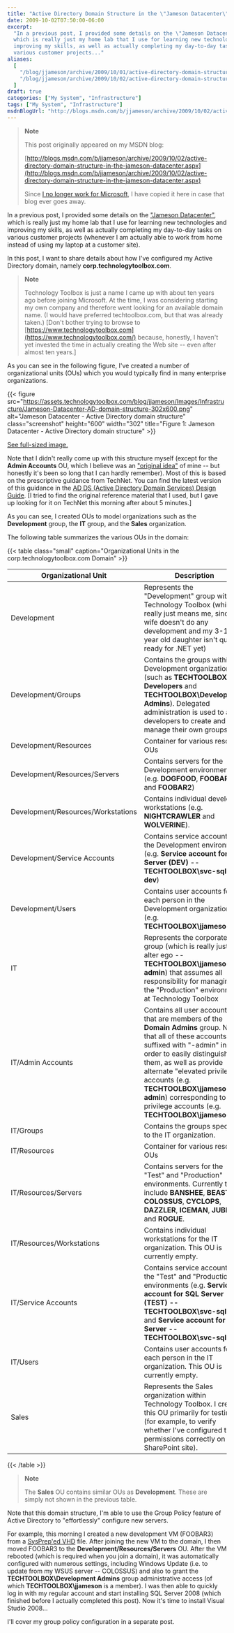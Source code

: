 ```yaml
---
title: "Active Directory Domain Structure in the \"Jameson Datacenter\""
date: 2009-10-02T07:50:00-06:00
excerpt:
  "In a previous post, I provided some details on the \"Jameson Datacenter\" ,
  which is really just my home lab that I use for learning new technologies and
  improving my skills, as well as actually completing my day-to-day tasks on
  various customer projects..."
aliases:
  [
    "/blog/jjameson/archive/2009/10/01/active-directory-domain-structure-in-the-jameson-datacenter.aspx",
    "/blog/jjameson/archive/2009/10/02/active-directory-domain-structure-in-the-jameson-datacenter.aspx",
  ]
draft: true
categories: ["My System", "Infrastructure"]
tags: ["My System", "Infrastructure"]
msdnBlogUrl: "http://blogs.msdn.com/b/jjameson/archive/2009/10/02/active-directory-domain-structure-in-the-jameson-datacenter.aspx"
---
```


> **Note**
>
> This post originally appeared on my MSDN blog:
>
> [http://blogs.msdn.com/b/jjameson/archive/2009/10/02/active-directory-domain-structure-in-the-jameson-datacenter.aspx](http://blogs.msdn.com/b/jjameson/archive/2009/10/02/active-directory-domain-structure-in-the-jameson-datacenter.aspx)
>
> Since
> [I no longer work for Microsoft](/blog/jjameson/2011/09/02/last-day-with-microsoft),
> I have copied it here in case that blog ever goes away.

In a previous post, I provided some details on the
["Jameson Datacenter"](/blog/jjameson/2009/09/14/the-jameson-datacenter), which
is really just my home lab that I use for learning new technologies and
improving my skills, as well as actually completing my day-to-day tasks on
various customer projects (whenever I am actually able to work from home instead
of using my laptop at a customer site).

In this post, I want to share details about how I've configured my Active
Directory domain, namely **corp.technologytoolbox.com**.

> **Note**
>
> Technology Toolbox is just a name I came up with about ten years ago before
> joining Microsoft. At the time, I was considering starting my own company and
> therefore went looking for an available domain name. (I would have preferred
> techtoolbox.com, but that was already taken.)
> [Don't bother trying to browse to [https://www.technologytoolbox.com](https://www.technologytoolbox.com/)
> because, honestly, I haven't yet invested the time in actually creating the
> Web site -- even after almost ten years.]

As you can see in the following figure, I've created a number of organizational
units (OUs) which you would typically find in many enterprise organizations.

{{< figure
src="https://assets.technologytoolbox.com/blog/jjameson/Images/Infrastructure/Jameson-Datacenter-AD-domain-structure-302x600.png"
alt="Jameson Datacenter - Active Directory domain structure" class="screenshot"
height="600" width="302"
title="Figure 1: Jameson Datacenter - Active Directory domain structure" >}}

[See full-sized image.](https://assets.technologytoolbox.com/blog/jjameson/Images/Infrastructure/Jameson-Datacenter-AD-domain-structure-305x605.png)

Note that I didn't really come up with this structure myself (except for the
**Admin Accounts** OU, which I believe was an
["original idea"](http://en.wikipedia.org/wiki/A_Beautiful_Mind_%28film%29) of
mine -- but honestly it's been so long that I can hardly remember). Most of this
is based on the prescriptive guidance from TechNet. You can find the latest
version of this guidance in the
[AD DS (Active Directory Domain Services) Design Guide](http://technet.microsoft.com/en-us/library/cc754678%28WS.10%29.aspx).
[I tried to find the original reference material that I used, but I gave up
looking for it on TechNet this morning after about 5 minutes.]

As you can see, I created OUs to model organizations such as the **Development**
group, the **IT** group, and the **Sales** organization.

The following table summarizes the various OUs in the domain:

{{< table class="small"
caption="Organizational Units in the corp.technologytoolbox.com Domain" >}}

| Organizational Unit | Description |
| --- | --- |
| Development | Represents the "Development" group within Technology Toolbox (which really just means me, since my wife doesn't do any development and my 3-1/2 year old daughter isn't quite ready for .NET yet) |
| Development/Groups | Contains the groups within the Development organization (such as **TECHTOOLBOX\All Developers** and **TECHTOOLBOX\Development Admins**). Delegated administration is used to allow developers to create and manage their own groups. |
| Development/Resources | Container for various resource OUs |
| Development/Resources/Servers | Contains servers for the Development environment (e.g. **DOGFOOD**, **FOOBAR**, and **FOOBAR2**) |
| Development/Resources/Workstations | Contains individual developer workstations (e.g. **NIGHTCRAWLER** and **WOLVERINE**). |
| Development/Service Accounts | Contains service accounts for the Development environment (e.g. **Service account for SQL Server (DEV)** -- **TECHTOOLBOX\svc-sql-dev**) |
| Development/Users | Contains user accounts for each person in the Development organization (e.g. **TECHTOOLBOX\jjameson**) |
| IT | Represents the corporate "IT" group (which is really just my alter ego -- **TECHTOOLBOX\jjameson-admin**) that assumes all responsibility for managing the "Production" environment at Technology Toolbox |
| IT/Admin Accounts | Contains all user accounts that are members of the **Domain Admins** group. Note that all of these accounts are suffixed with "-admin" in order to easily distinguish them, as well as provide alternate "elevated privilege" accounts (e.g. **TECHTOOLBOX\jjameson-admin**) corresponding to low-privilege accounts (e.g. **TECHTOOLBOX\jjameson**) |
| IT/Groups | Contains the groups specific to the IT organization. |
| IT/Resources | Container for various resource OUs |
| IT/Resources/Servers | Contains servers for the "Test" and "Production" environments. Currently this include **BANSHEE**, **BEAST**, **COLOSSUS**, **CYCLOPS**, **DAZZLER**, **ICEMAN**, **JUBILEE**, and **ROGUE**. |
| IT/Resources/Workstations | Contains individual workstations for the IT organization. This OU is currently empty. |
| IT/Service Accounts | Contains service accounts for the "Test" and "Production" environments (e.g. **Service account for SQL Server (TEST) -- TECHTOOLBOX\svc-sql-test** and **Service account for SQL Server** -- **TECHTOOLBOX\svc-sql**) |
| IT/Users | Contains user accounts for each person in the IT organization. This OU is currently empty. |
| Sales | Represents the Sales organization within Technology Toolbox. I created this OU primarily for testing (for example, to verify whether I've configured the permissions correctly on a SharePoint site). |

{{< /table >}}

> **Note**
>
> The **Sales** OU contains similar OUs as **Development**. These are simply not
> shown in the previous table.

Note that this domain structure, I'm able to use the Group Policy feature of
Active Directory to "effortlessly" configure new servers.

For example, this morning I created a new development VM (FOOBAR3) from a
[SysPrep'ed VHD](/blog/jjameson/2009/08/13/using-sysprep-ed-vhds-for-new-hyper-v-virtual-machines)
file. After joining the new VM to the domain, I then moved FOOBAR3 to the
**Development/Resources/Servers** OU. After the VM rebooted (which is required
when you join a domain), it was automatically configured with numerous settings,
including Windows Update (i.e. to update from my WSUS server -- COLOSSUS) and
also to grant the **TECHTOOLBOX\Development Admins** group administrative access
(of which **TECHTOOLBOX\jjameson** is a member). I was then able to quickly log
in with my regular account and start installing SQL Server 2008 (which finished
before I actually completed this post). Now it's time to install Visual Studio
2008...

I'll cover my group policy configuration in a separate post.
